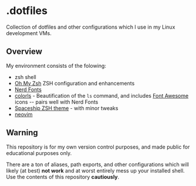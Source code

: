 # .dotfiles
Collection of dotfiles and other configurations which I use in my Linux development VMs.

## Overview

My environment consists of the folowing:

- zsh shell
- [Oh My Zsh](https://ohmyz.sh/) ZSH configuration and enhancements
- [Nerd Fonts](https://nerdfonts.com/)
- [colorls](https://github.com/athityakumar/colorls) - Beautification of the `ls` command, and includes [Font Awesome](https://fontawesome.com/) icons -- pairs well with Nerd Fonts
- [Spaceship ZSH theme](https://denysdovhan.com/spaceship-prompt/) - with minor tweaks
- [neovim](https://neovim.io/)

## Warning
This repository is for my own version control purposes, and made public for educational purposes only. 

There are a ton of aliases, path exports, and other configurations which will likely (at best) **not work** and at worst entirely mess up your installed shell. Use the contents of this repository **cautiously**.